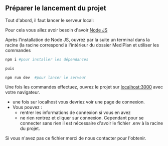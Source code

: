## Préparer le lancement du projet

Tout d'abord, il faut lancer le serveur local:

Pour cela vous allez avoir besoin d'avoir [Node JS](https://nodejs.org/en/download)

Après l'installation de Node JS, ouvrez par la suite un terminal dans la racine (la racine correspond à l'intérieur du dossier MediPlan et utiliser les commandes

```bash
npm i #pour installer les dépendances

puis

npm run dev  #pour lancer le serveur
```
Une fois les commandes effectuez,
ouvrez le projet sur [localhost:3000](http://localhost:3000) avec votre navigateur.


- une fois sur localhost vous devriez voir une page de connexion.
- Vous pouvez :
    - rentrer les informations de connexion si vous en avez
    - ne rien rentrez et cliquer sur connexion.
Cependant pour se connecter sans rien il est nécessaire d'avoir le fichier .env à la racine du projet.

Si vous n'avez pas ce fichier merci de nous contacter pour l'obtenir.
